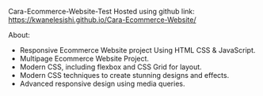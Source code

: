 Cara-Ecommerce-Website-Test
Hosted using github link:
https://kwanelesishi.github.io/Cara-Ecommerce-Website/

About:
- Responsive Ecommerce Website project Using HTML CSS & JavaScript.
- Multipage Ecommerce Website Project.
- Modern CSS, including flexbox and CSS Grid for layout.
- Modern CSS techniques to create stunning designs and effects.
- Advanced responsive design using media queries.

